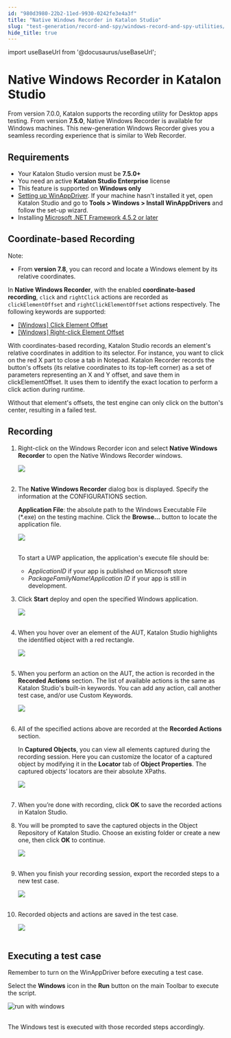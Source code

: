 ```yaml
---
id: "980d3980-22b2-11ed-9930-0242fe3e4a3f"
title: "Native Windows Recorder in Katalon Studio"
slug: "test-generation/record-and-spy/windows-record-and-spy-utilities/native-windows-recorder-in-katalon-studio"
hide_title: true
---
```

import useBaseUrl from '@docusaurus/useBaseUrl';


# <a id="id" class="anchor_top_offset"/><a id="ariaid-title1" class="anchor_top_offset"/>Native Windows Recorder in <span xmlns="http://www.w3.org/1999/xhtml" className="ph">Katalon Studio</span> 

<p xmlns="http://www.w3.org/1999/xhtml" className="p">From version 7.0.0, Katalon supports the recording utility for   Desktop apps testing. From version <strong className="ph b">7.5.0</strong>, Native   Windows Recorder is available for Windows machines. This   new-generation Windows Recorder gives you a seamless recording   experience that is similar to Web Recorder.</p> 

## Requirements

<ul xmlns="http://www.w3.org/1999/xhtml" className="ul"><li className="li">Your Katalon Studio version must be     <strong className="ph b">7.5.0+</strong></li><li className="li">You need an active <strong className="ph b">Katalon Studio Enterprise</strong>     license</li><li className="li">This feature is supported on <strong className="ph b">Windows only</strong></li><li className="li"><a className="xref" href="/docs/test-generation/manage-projects/set-up-projects/windows-desktop-apps-testing/set-up-winappdriver-in-katalon-studio">Setting       up WinAppDriver</a>. If your machine hasn't installed it yet, open     Katalon Studio and go to <strong className="ph b">Tools &gt; Windows &gt; Install       WinAppDrivers</strong> and follow the set-up wizard.</li><li className="li">Installing <a className="xref j-external-link" href="https://dotnet.microsoft.com/download/dotnet-framework/net452" target="_blank">Microsoft       .NET Framework 4.5.2 or later</a></li></ul> 

## <a id="id_1" class="anchor_top_offset"/>Coordinate-based Recording

<div xmlns="http://www.w3.org/1999/xhtml" className="note note note_note"><span className="note__title">Note:</span> 
  <ul className="ul"><li className="li">From <strong className="ph b">version 7.8</strong>, you can record and locate a Windows element by its relative coordinates.</li></ul>
</div>
<p xmlns="http://www.w3.org/1999/xhtml" className="p">In <strong className="ph b">Native Windows Recorder</strong>, with the enabled <strong className="ph b">coordinate-based recording</strong>, <code className="ph codeph">click</code> and <code className="ph codeph">rightClick</code> actions are recorded as <code className="ph codeph">clickElementOffset</code> and <code className="ph codeph">rightClickElementOffset</code> actions respectively. The following keywords are supported:</p> 
<ul xmlns="http://www.w3.org/1999/xhtml" className="ul"><li className="li"> <a className="xref" href="/docs/test-generation/keywords/keyword-description-in-katalon-studio/windows-keywords/windows-click-element-offset">[Windows] Click Element Offset</a>   </li><li className="li"> <a className="xref" href="/docs/test-generation/keywords/keyword-description-in-katalon-studio/windows-keywords/windows-right-click-element-offset">[Windows] Right-click Element Offset</a>   </li></ul> 
<p xmlns="http://www.w3.org/1999/xhtml" className="p">With coordinates-based recording, Katalon Studio records an element's relative coordinates in addition to its selector. For instance, you want to click on the red X part to close a tab in Notepad. Katalon Recorder records the button's offsets (its relative coordinates to its top-left corner) as a set of parameters representing an X and Y offset, and save them in clickElementOffset. It uses them to identify the exact location to perform a click action during runtime.</p> 
<p xmlns="http://www.w3.org/1999/xhtml" className="p">Without that element's offsets, the test engine can only click on the button's center, resulting in a failed test.</p> 

## <a id="id_2" class="anchor_top_offset"/>Recording

<ol xmlns="http://www.w3.org/1999/xhtml" className="ol"><li className="li">     <p className="p">Right-click on the Windows Recorder icon and select       <strong className="ph b">Native Windows Recorder</strong> to open the Native Windows       Recorder windows.</p>     <p className="p">       <img className="image" src={useBaseUrl("https://github.com/katalon-studio/docs-images/raw/master/katalon-studio/docs/native-windows-recorder/open.png")} /><br /><br />     </p>   </li><li className="li">     <p className="p">The <strong className="ph b">Native Windows Recorder</strong> dialog box is       displayed. Specify the information at the CONFIGURATIONS       section.</p>     <p className="p">       <strong className="ph b">Application File</strong>: the absolute path to the       Windows Executable File (*.exe) on the testing machine. Click the       <strong className="ph b">Browse...</strong> button to locate the application       file.</p>     <p className="p">       <img className="image" src={useBaseUrl("https://github.com/katalon-studio/docs-images/raw/master/katalon-studio/docs/native-windows-recorder/app-file.png")} /><br /><br />     </p>     <p className="p">To start a UWP application, the application's execute file       should be:</p>     <ul className="ul"><li className="li">         <em className="ph i">ApplicationID</em> if your app is published on Microsoft         store</li><li className="li">         <em className="ph i">PackageFamilyName!Application ID</em> if your app is still         in development.</li></ul>   </li><li className="li">     <p className="p">Click <strong className="ph b">Start</strong> deploy and open the specified       Windows application.</p>     <p className="p">       <img className="image" src={useBaseUrl("https://github.com/katalon-studio/docs-images/raw/master/katalon-studio/docs/native-windows-recorder/action-bar.png")} /><br /><br />     </p>   </li><li className="li">     <p className="p">When you hover over an element of the AUT, Katalon Studio       highlights the identified object with a red rectangle.</p>     <p className="p">       <img className="image" src={useBaseUrl("https://github.com/katalon-studio/docs-images/raw/master/katalon-studio/docs/native-windows-recorder/hover-highlight.png")} /><br /><br />     </p>   </li><li className="li">     <p className="p">When you perform an action on the AUT, the action is recorded in       the <strong className="ph b">Recorded Actions</strong> section. The list of       available actions is the same as Katalon Studio's built-in       keywords. You can add any action, call another test case, and/or       use Custom Keywords.</p>     <p className="p">       <img className="image" src={useBaseUrl("https://github.com/katalon-studio/docs-images/raw/master/katalon-studio/docs/native-windows-recorder/recorded-actions.png")} /><br /><br />     </p>   </li><li className="li">     <p className="p">All of the specified actions above are recorded at the       <strong className="ph b">Recorded Actions</strong> section.</p>     <p className="p">In <strong className="ph b">Captured Objects</strong>, you can view all elements       captured during the recording session. Here you can customize the       locator of a captured object by modifying it in the       <strong className="ph b">Locator</strong> tab of <strong className="ph b">Object Properties</strong>.       The captured objects’ locators are their absolute XPaths.</p>     <p className="p">       <img className="image" src={useBaseUrl("https://github.com/katalon-studio/docs-images/raw/master/katalon-studio/docs/native-windows-recorder/captured-objects.png")} /><br /><br />     </p>   </li><li className="li">     <p className="p">When you’re done with recording, click <strong className="ph b">OK</strong>       to save the recorded actions in Katalon Studio.</p>   </li><li className="li">     <p className="p">You will be prompted to save the captured objects in the Object       Repository of Katalon Studio. Choose an existing folder or create a       new one, then click <strong className="ph b">OK</strong> to continue.</p>     <p className="p">       <img className="image" height={258} src={useBaseUrl("https://github.com/katalon-studio/docs-images/raw/master/katalon-studio/docs/record-windows-actions/Step9.png")} width={267} /><br /><br />     </p>   </li><li className="li">     <p className="p">When you finish your recording session, export the recorded       steps to a new test case.</p>     <p className="p">       <img className="image" height={197} src={useBaseUrl("https://github.com/katalon-studio/docs-images/raw/master/katalon-studio/docs/record-windows-actions/Export-new-TC.png")} width={494} /><br /><br />     </p>   </li><li className="li">     <p className="p">  Recorded objects and actions are saved in the test case.</p>     <p className="p">       <img className="image" height={191} src={useBaseUrl("https://github.com/katalon-studio/docs-images/raw/master/katalon-studio/docs/record-windows-actions/test-case.png")} width={609} /><br /><br />     </p>   </li></ol> 

## <a id="id_3" class="anchor_top_offset"/>Executing a test case

<p xmlns="http://www.w3.org/1999/xhtml" className="p">Remember to turn on the WinAppDriver before executing a test   case.</p> 
<p xmlns="http://www.w3.org/1999/xhtml" className="p">Select the <strong className="ph b">Windows</strong> icon in the   <strong className="ph b">Run</strong> button on the main Toolbar to execute the   script.</p> 
<p xmlns="http://www.w3.org/1999/xhtml" className="p">   <img className="image" src={useBaseUrl("https://github.com/katalon-studio/docs-images/raw/master/katalon-studio/docs/record-windows-actions/run-with-windows.png")} width={250} alt="run with windows" /><br /><br /> </p> 
<p xmlns="http://www.w3.org/1999/xhtml" className="p">The Windows test is executed with those recorded steps   accordingly.</p> 
